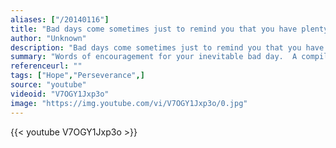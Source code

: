 ```yaml
---
aliases: ["/20140116"]
title: "Bad days come sometimes just to remind you that you have plenty of good ones to look forward to."
author: "Unknown"
description: "Bad days come sometimes just to remind you that you have plenty of good ones to look forward to. - Unknown quotes from GetInspired365.com"
summary: "Words of encouragement for your inevitable bad day.  A compilation of worldwide YouTube content, the crowd-sourced documentary 'Life in a Day' by Kevin Macdonald, and local footage by Jon Goodgion. Audio is the spoken word poem 'Instructions For a Bad Day' by Shane Koyczan.  Rights remain to respective owners."
referenceurl: ""
tags: ["Hope","Perseverance",]
source: "youtube"
videoid: "V7OGY1Jxp3o"
image: "https://img.youtube.com/vi/V7OGY1Jxp3o/0.jpg"
---
```


{{< youtube V7OGY1Jxp3o >}}
